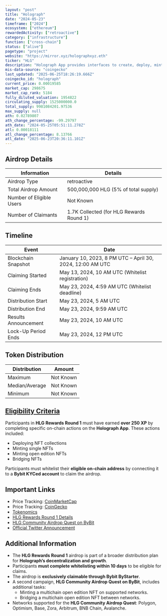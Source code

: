 ```yaml
---
layout: "post"
title: "Holograph"
date: "2024-05-23"
timeframe: ["2024"]
ecosystem: ["ethereum"]
rewardedActivity: ["retroactive"]
category: ["infrastructure"]
function: ["cross-chain"]
status: ["alive"]
pagetype: "project"
website: "https://mirror.xyz/holographxyz.eth"
ticker: "HLG"
description: "Holograph App provides interfaces to create, deploy, mint, and bridge omnichain NFTs, powered by Holograph Protocol."
mis-data-source: "coingecko"
last_updated: "2025-06-25T18:26:19.666Z"
coingecko_id: "holograph"
current_price: 0.00019585
market_cap: 298675
market_cap_rank: 5184
fully_diluted_valuation: 1954822
circulating_supply: 1525000000.0
total_supply: 9981084201.97536
max_supply: null
ath: 0.02789807
ath_change_percentage: -99.29797
ath_date: "2024-05-25T05:51:11.278Z"
atl: 0.00018111
atl_change_percentage: 8.13766
atl_date: "2025-06-23T20:36:11.101Z"
---
```


## Airdrop Details

| Information              | Details                                  |
| ------------------------ | ---------------------------------------- |
| Airdrop Type             | retroactive                              |
| Total Airdrop Amount     | 500,000,000 HLG (5% of total supply)     |
| Number of Eligible Users | Not Known                                |
| Number of Claimants      | 1.7K Collected (for HLG Rewards Round 1) |

## Timeline

| Event                | Date                                                      |
| -------------------- | --------------------------------------------------------- |
| Blockchain Snapshot  | January 10, 2023, 8 PM UTC – April 30, 2024, 12:00 AM UTC |
| Claiming Started     | May 13, 2024, 10 AM UTC (Whitelist registration)          |
| Claiming Ends        | May 23, 2024, 4:59 AM UTC (Whitelist deadline)            |
| Distribution Start   | May 23, 2024, 5 AM UTC                                    |
| Distribution End     | May 23, 2024, 9:59 AM UTC                                 |
| Results Announcement | May 23, 2024, 10 AM UTC                                   |
| Lock-Up Period Ends  | May 23, 2024, 12 PM UTC                                   |

## Token Distribution

| Distribution   | Amount    |
| -------------- | --------- |
| Maximum        | Not Known |
| Median/Average | Not Known |
| Minimum        | Not Known |

## [Eligibility Criteria](https://mirror.xyz/holographxyz.eth/U6QdnpflhQvsiKc1wsHI0ZW9hd8hRWTqRq5Y5Uwcf80)

Participants in **HLG Rewards Round 1** must have earned **over 250 XP** by completing specific on-chain actions on the **Holograph App**. These actions included:

- Deploying NFT collections
- Minting single NFTs
- Minting open edition NFTs
- Bridging NFTs

Participants must whitelist their **eligible on-chain address** by connecting it to a **Bybit KYCed account** to claim the airdrop.

## Important Links

- Price Tracking: [CoinMarketCap](https://coinmarketcap.com/currencies/holograph)
- Price Tracking: [CoinGecko](https://www.coingecko.com/en/coins/holograph)
- [Tokenomics](https://mirror.xyz/holographxyz.eth/VwVSwT0BqujmLuq5Xnm4exDnx90Wl7c6WaqX8EuOuQI)
- [HLG Rewards Round 1 Details](https://mirror.xyz/holographxyz.eth/U6QdnpflhQvsiKc1wsHI0ZW9hd8hRWTqRq5Y5Uwcf80)
- [HLG Community Airdrop Quest on ByBit](https://mirror.xyz/holographxyz.eth/4rLnWdpRquokb1KyxMPUPii0MdP04jWHtc4LJc35GLo)
- [Official Twitter Announcement](https://x.com/holographxyz/status/1792737087130906674)

## Additional Information

- The **HLG Rewards Round 1** airdrop is part of a broader distribution plan for **Holograph’s decentralization and growth**.
- Participants **must complete whitelisting within 10 days** to be eligible for claims.
- The airdrop is **exclusively claimable through Bybit ByStarter**.
- A second campaign, **HLG Community Airdrop Quest on ByBit**, includes additional tasks:
  - Minting a multichain open edition NFT on supported networks.
  - Bridging a multichain open edition NFT between networks.
- Networks supported for the **HLG Community Airdrop Quest**: Polygon, Optimism, Base, Zora, Arbitrum, BNB Chain, Avalanche.